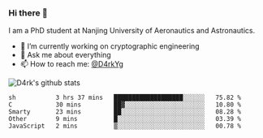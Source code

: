 ### Hi there 👋

I am a PhD student at Nanjing University of Aeronautics and Astronautics.

- 🔭 I’m currently working on cryptographic engineering
- 💬 Ask me about everything
- 📫 How to reach me: [@D4rkYg](https://twitter.com/D4rkYg)

![D4rk's github stats](https://github-readme-stats.vercel.app/api?username=dd4rk&show_icons=true&title_color=fff&icon_color=79ff97&text_color=9f9f9f&bg_color=151515)

<!--START_SECTION:waka-->
```text
sh           3 hrs 37 mins   ███████████████████░░░░░░   75.82 % 
C            30 mins         ██▓░░░░░░░░░░░░░░░░░░░░░░   10.80 % 
Smarty       23 mins         ██░░░░░░░░░░░░░░░░░░░░░░░   08.28 % 
Other        9 mins          █░░░░░░░░░░░░░░░░░░░░░░░░   03.39 % 
JavaScript   2 mins          ▒░░░░░░░░░░░░░░░░░░░░░░░░   00.78 % 
```
<!--END_SECTION:waka-->
